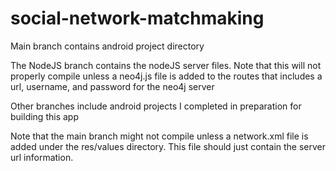 # social-network-matchmaking

Main branch contains android project directory

The NodeJS branch contains the nodeJS server files. Note that this will not properly compile unless a neo4j.js file is added to the routes that includes a url, username, and password for the neo4j server

Other branches include android projects I completed in preparation for building this app


Note that the main branch might not compile unless a network.xml file is added under the res/values directory. This file should just contain the server url information.

